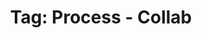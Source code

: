 ---
layout: portfolio
title: 'Tag: Process - Collab'
permalink: /portfolio/tags/process/collab
type: tag
uid: collab
pagination:
    enabled: true
    tag: [collab]
---